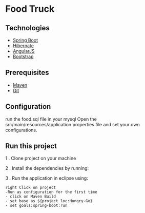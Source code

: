 # Food Truck #

## Technologies ##
* [Spring Boot](https://spring.io/)
* [Hibernate](http://hibernate.org/)
* [AngularJS](https://angularjs.org/)
* [Bootstrap](http://getbootstrap.com/)

## Prerequisites ##
* [Maven](http://maven.apache.org/download.cgi)
* [Git](https://git-scm.com/book/en/v2/Getting-Started-Installing-Git)



## Configuration ##
run the food.sql file in your mysql
Open the src/main/resources/application.properties file and set your own configurations.

## Run this project ##
1 . Clone project on your machine

2 . Install the dependencies by running:

3 . Run the application in eclipse using:
```
right Click on project 
-Run as configuration for the first time
- click on Maven Build
- set base as ${project_loc:Hungry-Go}
- set goals:spring-boot:run



```
